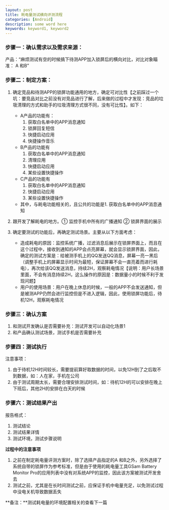 ```yaml
---
layout: post
title: 耗电量测试横向评测流程
categories: [Android]
description: some word here
keywords: keyword1, keyword2
---
```


### 步骤一：确认需求以及需求来源：  
产品：“麻烦测试有空的时候搞下待测APP加入锁屏后的横向对比，对比对象瞄准： A 和B”


### 步骤二：制定方案：              

1. 确定竞品和待测APP的锁屏功能通用的地方，确定可对比性【之前踩过一个坑：要竞品对比之前没有对竞品进行了解，后来做的过程中才发现：竞品的垃圾清理的方式和助手的垃圾清理方式很不同，没有可比性】。如下：  
    * A产品的功能有：      
        1. 获取白名单中的APP消息通知    
        2. 锁屏回复短信     
        3. 快捷启动应用     
        4. 快捷操作音乐      
    * B产品的功能有    
        1. 获取白名单中的APP消息通知      
        2. 清理应用     
        3. 快捷启动应用     
        4. 某些设置快捷操作     
    * C产品的功能有      
        1. 获取白名单中的APP消息通知      
        2. 快捷启动应用     
        3. 某些设置快捷操作      
    * 其中，与耗电功能相关的，且公共的功能是1. 获取白名单中的APP消息通知 
          

2. 跟开发了解耗电的地方。① 监控手机中所有的广播通知 ② 锁屏界面的展示  
         
3. 确定要测试的功能后，再确定测试场景。主要从以下方面考虑：    
    * 造成耗电的原因：监控系统广播，过滤消息后展示在锁屏界面上，而且在这个过程中，接收到通知的APP会点亮屏幕，就会显示锁屏界面，因此，确定的测试方案是：给被测手机上的QQ发送QQ消息，屏幕一亮一黑后（调整手机上的屏幕显示时间为最短，保证屏幕不会一直亮着而进行耗电），再次给该QQ发送消息，持续2H，观察耗电情况【说明：用户长场景里面，不会有消息持续2H，这么操作的原因是：数据量小的时候不利于发现问题】
    * 用户的使用场景：用户在晚上休息的时候，一般的APP不会发送通知，但是被测APP仍然会进行监控但是不进入逻辑，因此，使用锁屏功能后，待机12H，观察耗电情况


### 步骤三：确认方案
1. 和测试开发确认是否需要补充：测试开发可以自动化场景1  
2. 和产品确认测试场景，测试手机是否需要补充


### 步骤四：测试执行

注意事项：
  
1. 由于待机12H时间较长，需要提前算好取数据的时间，以免12H到了之后取不到数据，如：人在家，手机在公司
2. 由于测试周期太长，需要合理安排测试时间，如：待机12H的可以安排在晚上下班后，其他2H的安排在白天的时候


### 步骤六：测试结果产出

报告格式：
  
1. 测试结论
2. 测试结果详情
3. 测试环境，测试步骤说明


**过程中的注意事项**  

1. 之前在制定耗电量评测方案时，除了选择产品指定的A 和B之外，另外选择了系统自带的锁屏作为参考标准，但是由于使用的耗电量工具GSam Battery Monitor Pro的应用列表中没有对系统APP的监控，因此该方案被测试开发舍去
2. 测试之前，尤其是在长时间测试之前，应保证手机中电量充足，以免测试过程中没电关机导致数据丢失


**备注：**测试耗电量的环境配置相关的查看下一篇



